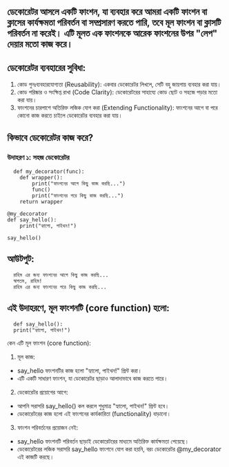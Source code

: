 ## ডেকোরেটর আসলে একটি ফাংশন, যা ব্যবহার করে আমরা একটি ফাংশন বা ক্লাসের কার্যক্ষমতা পরিবর্তন বা সম্প্রসারণ করতে পারি, তবে মূল ফাংশন বা ক্লাসটি পরিবর্তন না করেই। এটি মূলত এক ফাংশনকে আরেক ফাংশনের উপর "লেপ" দেয়ার মতো কাজ করে।
## ডেকোরেটর ব্যবহারের সুবিধা:
1. কোড পুনঃব্যবহারযোগ্যতা (Reusability): একবার ডেকোরেটর লিখলে, সেটি বহু জায়গায় ব্যবহার করা যায়।
2. কোড পরিষ্কার ও সংক্ষিপ্ত রাখা (Code Clarity): ডেকোরেটরের সাহায্যে কোড ছোট ও সহজে পড়ার মতো করা যায়।
3. ফাংশনের চারপাশে অতিরিক্ত লজিক যোগ করা (Extending Functionality): ফাংশনের আগে বা পরে কোনো কাজ করতে চাইলে ডেকোরেটর ব্যবহার করা যায়।
## কিভাবে ডেকোরেটর কাজ করে?

### উদাহরণ ১: সহজ ডেকোরেটর
```
  def my_decorator(func):
    def wrapper():
        print("ফাংশনের আগে কিছু কাজ করছি...")
        func()
        print("ফাংশনের পরে কিছু কাজ করছি...")
    return wrapper

@my_decorator
def say_hello():
    print("হ্যালো, পাইথন!")

say_hello()

```
## আউটপুট:

```
  রাহিম এর জন্য ফাংশনের আগে কিছু কাজ করছি...
  স্বাগতম, রাহিম!
  রাহিম এর জন্য ফাংশনের পরে কিছু কাজ করছি...

```

## এই উদাহরণে, মূল ফাংশনটি (core function) হলো:
  ```
    def say_hello():
    print("হ্যালো, পাইথন!")
  ```

  কেন এটি মূল ফাংশন (core function):
1. মূল কাজ:
 * say_hello ফাংশনটির কাজ হলো "হ্যালো, পাইথন!" প্রিন্ট করা।
 * এটি একটি সাধারণ ফাংশন, যা ডেকোরেটর ছাড়াও আলাদাভাবে কাজ করতে পারে।

2. ডেকোরেটর প্রয়োগের আগে:
  * আপনি সরাসরি say_hello() কল করলে শুধুমাত্র "হ্যালো, পাইথন!" প্রিন্ট হবে।
  * ডেকোরেটরের কাজ হলো এই ফাংশনের কার্যকারিতা (functionality) বাড়ানো।

3. ফাংশন পরিবর্তনের প্রয়োজন নেই:

 * say_hello ফাংশনটি পরিবর্তন ছাড়াই ডেকোরেটরের মাধ্যমে অতিরিক্ত কার্যক্ষমতা পেয়েছে।
 * ডেকোরেটরের লজিক সরাসরি say_hello ফাংশনে যোগ করা হয়নি, বরং ডেকোরেটর @my_decorator এই কাজটি করছে।


